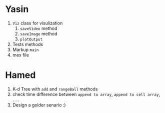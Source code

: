 Yasin
=====
1. `Viz` class for visulization
    1. `saveVideo` method
    1. `saveImage` method
    1. `plotOutput`
1. Tests methods
1. Markup `main`
1. mex file

Hamed
=====
1. K-d Tree with `add` and `rangeBall` methods
1. check time difference between `append to array`, `append to cell array`, `...`
1. Design a golder senario :)

